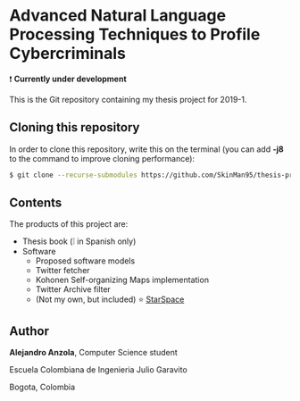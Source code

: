 # Advanced Natural Language Processing Techniques to Profile Cybercriminals

:exclamation: **Currently under development**

This is the Git repository containing my thesis project for 2019-1.

## Cloning this repository
In order to clone this repository, write this on the terminal (you can add **-j8** to the command 
to improve cloning performance):
```bash
$ git clone --recurse-submodules https://github.com/SkinMan95/thesis-project-repository
```

## Contents
The products of this project are:
* Thesis book (:grey_exclamation: in Spanish only)
* Software
  * Proposed software models
  * Twitter fetcher
  * Kohonen Self-organizing Maps implementation
  * Twitter Archive filter
  * (Not my own, but included) :star: [StarSpace](https://github.com/facebookresearch/StarSpace)


 ## Author
**Alejandro Anzola**, Computer Science student

Escuela Colombiana de Ingenieria Julio Garavito

Bogota, Colombia
